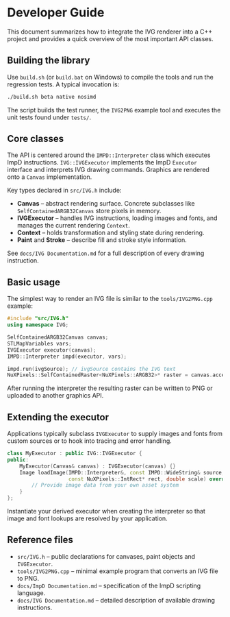 # Developer Guide

This document summarizes how to integrate the IVG renderer into a C++ project and provides a quick overview of the most important API classes.

## Building the library

Use `build.sh` (or `build.bat` on Windows) to compile the tools and run the regression tests. A typical invocation is:

```bash
./build.sh beta native nosimd
```

The script builds the test runner, the `IVG2PNG` example tool and executes the unit tests found under `tests/`.

## Core classes

The API is centered around the `IMPD::Interpreter` class which executes ImpD instructions. `IVG::IVGExecutor` implements the ImpD `Executor` interface and interprets IVG drawing commands. Graphics are rendered onto a `Canvas` implementation.

Key types declared in `src/IVG.h` include:

- **Canvas** – abstract rendering surface. Concrete subclasses like `SelfContainedARGB32Canvas` store pixels in memory.
- **IVGExecutor** – handles IVG instructions, loading images and fonts, and manages the current rendering `Context`.
- **Context** – holds transformation and styling state during rendering.
- **Paint** and **Stroke** – describe fill and stroke style information.

See `docs/IVG Documentation.md` for a full description of every drawing instruction.

## Basic usage

The simplest way to render an IVG file is similar to the `tools/IVG2PNG.cpp` example:

```cpp
#include "src/IVG.h"
using namespace IVG;

SelfContainedARGB32Canvas canvas;
STLMapVariables vars;
IVGExecutor executor(canvas);
IMPD::Interpreter impd(executor, vars);

impd.run(ivgSource); // ivgSource contains the IVG text
NuXPixels::SelfContainedRaster<NuXPixels::ARGB32>* raster = canvas.accessRaster();
```

After running the interpreter the resulting raster can be written to PNG or uploaded to another graphics API.

## Extending the executor

Applications typically subclass `IVGExecutor` to supply images and fonts from custom sources or to hook into tracing and error handling.

```cpp
class MyExecutor : public IVG::IVGExecutor {
public:
    MyExecutor(Canvas& canvas) : IVGExecutor(canvas) {}
    Image loadImage(IMPD::Interpreter&, const IMPD::WideString& source,
                    const NuXPixels::IntRect* rect, double scale) override {
        // Provide image data from your own asset system
    }
};
```

Instantiate your derived executor when creating the interpreter so that image and font lookups are resolved by your application.

## Reference files

- `src/IVG.h` – public declarations for canvases, paint objects and `IVGExecutor`.
- `tools/IVG2PNG.cpp` – minimal example program that converts an IVG file to PNG.
- `docs/ImpD Documentation.md` – specification of the ImpD scripting language.
- `docs/IVG Documentation.md` – detailed description of available drawing instructions.
